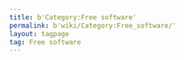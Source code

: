 ```yaml
---
title: b'Category:Free software'
permalink: b'wiki/Category:Free_software/'
layout: tagpage
tag: Free software
---
```




